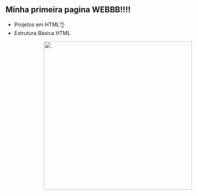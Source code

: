 ## Minha primeira pagina WEBBB!!!!
* Projetos em HTML👌
* Estrutura Básica HTML
  
  
  
<img align="right" height="400" src="https://i.pinimg.com/originals/47/12/89/471289cde2490c80f60d5e85bcdfb6da.gif" />
